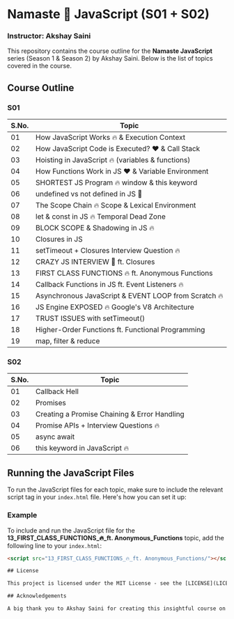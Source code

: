 # Namaste 🙏 JavaScript (S01 + S02)  
### Instructor: Akshay Saini

This repository contains the course outline for the **Namaste JavaScript** series (Season 1 & Season 2) by Akshay Saini. Below is the list of topics covered in the course.

## Course Outline

### S01

| S.No. | Topic |
| --- | --- |
| 01  | How JavaScript Works 🔥 & Execution Context |
| 02  | How JavaScript Code is Executed? ❤️ & Call Stack |
| 03  | Hoisting in JavaScript 🔥 (variables & functions) |
| 04  | How Functions Work in JS ❤️ & Variable Environment |
| 05  | SHORTEST JS Program 🔥 window & this keyword |
| 06  | undefined vs not defined in JS 🤔 |
| 07  | The Scope Chain 🔥 Scope & Lexical Environment |
| 08  | let & const in JS 🔥 Temporal Dead Zone |
| 09  | BLOCK SCOPE & Shadowing in JS 🔥 |
| 10  | Closures in JS |
| 11  | setTimeout + Closures Interview Question 🔥 |
| 12  | CRAZY JS INTERVIEW 🤯 ft. Closures |
| 13  | FIRST CLASS FUNCTIONS 🔥 ft. Anonymous Functions |
| 14  | Callback Functions in JS ft. Event Listeners 🔥 |
| 15  | Asynchronous JavaScript & EVENT LOOP from Scratch 🔥 |
| 16  | JS Engine EXPOSED 🔥 Google's V8 Architecture |
| 17  | TRUST ISSUES with setTimeout() |
| 18  | Higher-Order Functions ft. Functional Programming |
| 19  | map, filter & reduce |

### S02

| S.No. | Topic |
| --- | --- |
| 01  | Callback Hell |
| 02  | Promises |
| 03  | Creating a Promise Chaining & Error Handling |
| 04  | Promise APIs + Interview Questions 🔥 |
| 05  | async await |
| 06  | this keyword in JavaScript 🔥 |

## Running the JavaScript Files

To run the JavaScript files for each topic, make sure to include the relevant script tag in your `index.html` file. Here's how you can set it up:

### Example

To include and run the JavaScript file for the **13_FIRST_CLASS_FUNCTIONS_🔥_ft. Anonymous_Functions** topic, add the following line to your `index.html`:

```html
<script src="13_FIRST_CLASS_FUNCTIONS_🔥_ft. Anonymous_Functions/"></script>

## License

This project is licensed under the MIT License - see the [LICENSE](LICENSE) file for details.

## Acknowledgements

A big thank you to Akshay Saini for creating this insightful course on JavaScript.
